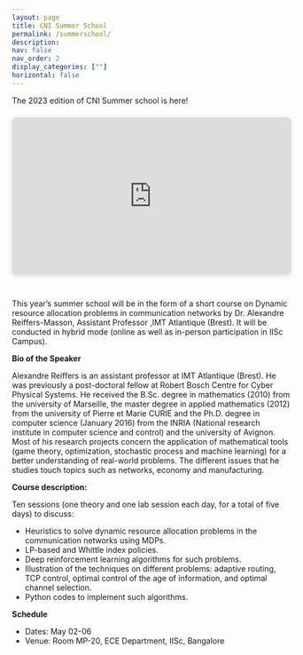 ```yaml
---
layout: page
title: CNI Summer School
permalink: /summerschool/
description: 
nav: false
nav_order: 2
display_categories: [""]
horizontal: false
---
```


The 2023 edition of CNI Summer school is here!

<div style="position: relative; width: 100%; height: 0; padding-top: 56.2500%;
 padding-bottom: 0; box-shadow: 0 2px 8px 0 rgba(63,69,81,0.16); margin-top: 1.6em; margin-bottom: 0.9em; overflow: hidden;
 border-radius: 8px; will-change: transform;">
  <iframe loading="lazy" style="position: absolute; width: 100%; height: 100%; top: 0; left: 0; border: none; padding: 0;margin: 0;"
    src="https:&#x2F;&#x2F;www.canva.com&#x2F;design&#x2F;DAFcmtRIX5o&#x2F;view?embed" allowfullscreen="allowfullscreen" allow="fullscreen">
  </iframe>
</div>


<br>


This year’s summer school will be in the form of a short course on Dynamic resource allocation problems in communication networks by Dr. Alexandre Reiffers-Masson, Assistant Professor
 ,IMT Atlantique (Brest). 
 It will be conducted in hybrid mode (online as well as in-person participation in IISc Campus).

**Bio of the Speaker**

Alexandre Reiffers is an assistant professor at IMT Atlantique (Brest). He was previously a post-doctoral fellow at Robert Bosch Centre for Cyber Physical Systems. He received the B.Sc. degree in mathematics (2010) from the university of Marseille, the master degree in applied mathematics (2012) from the university of Pierre et Marie CURIE and the Ph.D. degree in computer science (January 2016) from the INRIA (National research institute in computer science and control) and the university of Avignon. Most of his research projects concern the application of mathematical tools (game theory, optimization, stochastic process and machine learning) for a better understanding of real-world problems. The different issues that he studies touch topics such as networks, economy and manufacturing. 


**Course description:** 

Ten sessions (one theory and one lab session each day, for a total of five days) to discuss: 
 - Heuristics to solve dynamic resource allocation problems in the communication networks using MDPs. 
 - LP-based and Whittle index policies. 
 - Deep reinforcement learning algorithms for such problems. 
 - Illustration of the techniques on different problems: adaptive routing, TCP control, optimal control of the age of information, and optimal channel selection. 
 - Python codes to implement such algorithms. 

**Schedule**
- Dates: May 02-06
- Venue: Room MP-20, ECE Department, IISc, Bangalore
